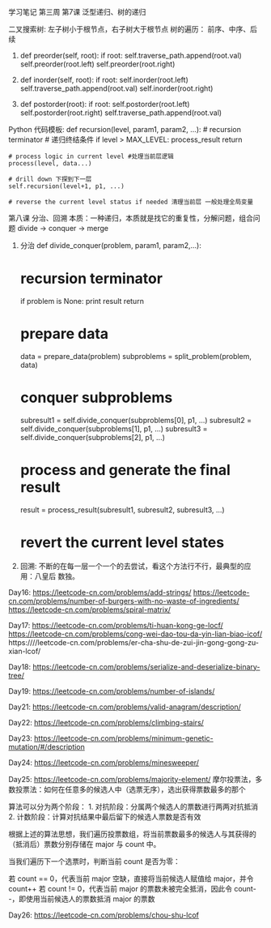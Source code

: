学习笔记
第三周 第7课 泛型递归、树的递归

二叉搜索树: 左子树小于根节点，右子树大于根节点
树的遍历： 前序、中序、后续
1. def preorder(self, root):
    if root:
        self.traverse_path.append(root.val)
        self.preorder(root.left)
        self.preorder(root.right)

2. def inorder(self, root):
    if root:
        self.inorder(root.left)
        self.traverse_path.append(root.val)
        self.inorder(root.right)

3. def postorder(root):
    if root:
        self.postorder(root.left)
        self.postorder(root.right)
        self.traverse_path.append(root.val)

Python 代码模板:
def recursion(level, param1, param2, ...):
    # recursion terminator # 递归终结条件
    if level > MAX_LEVEL:
        process_result
        return

    # process logic in current level #处理当前层逻辑
    process(level, data...)

    # drill down 下探到下一层
    self.recursion(level+1, p1, ...)

    # reverse the current level status if needed 清理当前层 一般处理全局变量


第八课 分治、回溯
本质：一种递归，本质就是找它的重复性，分解问题，组合问题
divide -> conquer -> merge

1) 分治
def divide_conquer(problem, param1, param2,...):
    # recursion terminator
    if problem is None:
        print result
        return

    # prepare data
    data = prepare_data(problem)
    subproblems = split_problem(problem, data)

    # conquer subproblems
    subresult1 = self.divide_conquer(subproblems[0], p1, ...)
    subresult2 = self.divide_conquer(subproblems[1], p1, ...)
    subresult3 = self.divide_conquer(subproblems[2], p1, ...)

    # process and generate the final result
    result = process_result(subresult1, subresult2, subresult3, ...)

    # revert the current level states


2) 回溯: 不断的在每一层一个一个的去尝试，看这个方法行不行，最典型的应用：八皇后 数独。



Day16:
https://leetcode-cn.com/problems/add-strings/
https://leetcode-cn.com/problems/number-of-burgers-with-no-waste-of-ingredients/
https://leetcode-cn.com/problems/spiral-matrix/

Day17:
https://leetcode-cn.com/problems/ti-huan-kong-ge-locf/
https://leetcode-cn.com/problems/cong-wei-dao-tou-da-yin-lian-biao-icof/
https:////leetcode-cn.com/problems/er-cha-shu-de-zui-jin-gong-gong-zu-xian-lcof/

Day18:
https://leetcode-cn.com/problems/serialize-and-deserialize-binary-tree/

Day19:
https://leetcode-cn.com/problems/number-of-islands/

Day21:
https://leetcode-cn.com/problems/valid-anagram/description/

Day22:
https://leetcode-cn.com/problems/climbing-stairs/

Day23:
https://leetcode-cn.com/problems/minimum-genetic-mutation/#/description

Day24:
https://leetcode-cn.com/problems/minesweeper/

Day25:
https://leetcode-cn.com/problems/majority-element/
摩尔投票法，多数投票法：如何在任意多的候选人中（选票无序），选出获得票数最多的那个

算法可以分为两个阶段：
    1. 对抗阶段：分属两个候选人的票数进行两两对抗抵消
    2. 计数阶段：计算对抗结果中最后留下的候选人票数是否有效

根据上述的算法思想，我们遍历投票数组，将当前票数最多的候选人与其获得的（抵消后）票数分别存储在 major 与 count 中。

当我们遍历下一个选票时，判断当前 count 是否为零：

若 count == 0，代表当前 major 空缺，直接将当前候选人赋值给 major，并令 count++
若 count != 0，代表当前 major 的票数未被完全抵消，因此令 count--，即使用当前候选人的票数抵消 major 的票数

Day26:
https://leetcode-cn.com/problems/chou-shu-lcof
